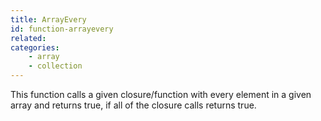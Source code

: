 ```yaml
---
title: ArrayEvery
id: function-arrayevery
related:
categories:
    - array
    - collection
---
```


This function calls a given closure/function with every element in a given array and returns true, if all of the closure calls returns true.